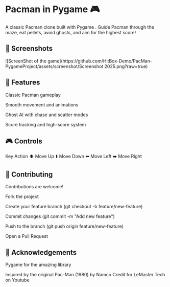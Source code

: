 # Pacman in Pygame 🎮

A classic Pacman clone built with Pygame
.
Guide Pacman through the maze, eat pellets, avoid ghosts, and aim for the highest score!

## 📸 Screenshots
<picture>
![ScreenShot of the game](https://github.com/HitBox-Demo/PacMan-PygameProject/assets/screenshot/Screenshot 2025.png?raw=true)
</picture>


## 🚀 Features

Classic Pacman gameplay

Smooth movement and animations

Ghost AI with chase and scatter modes

Score tracking and high-score system


## 🎮 Controls
Key	Action
⬆️	Move Up
⬇️	Move Down
⬅️	Move Left
➡️	Move Right

## 🤝 Contributing

Contributions are welcome!

Fork the project

Create your feature branch (git checkout -b feature/new-feature)

Commit changes (git commit -m "Add new feature")

Push to the branch (git push origin feature/new-feature)

Open a Pull Request


## 🙌 Acknowledgements

Pygame
 for the amazing library

Inspired by the original Pac-Man (1980) by Namco
Credit for LeMaster Tech on Youtube
